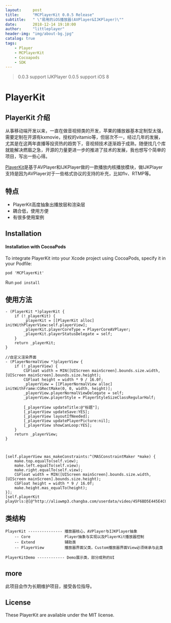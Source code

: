 ```yaml
---
layout:     post
title:      "MCPlayerKit 0.0.5 Release"
subtitle:   " \"易用的iOS播放器(AVPlayer&IJKPlayer)\""
date:       2018-12-14 19:10:00
author:     "littleplayer"
header-img: "img/about-bg.jpg"
catalog: true
tags:
    - Player
    - MCPlayerKit
    - Cocoapods
    - SDK
---
```



> 0.0.3 support IJKPlayer
> 0.0.5 support iOS 8

# PlayerKit

## PlayerKit 介绍

从事移动端开发以来，一直在做音视频类的开发，苹果的播放器基本定制型太强，需要定制在开源有kxmovie，授权的vitamio等，但层次不一，经过几年的发展，尤其是在这两年直播等投资热的趋势下，音视频技术逐渐趋于成熟，随便找几个库就能解决燃眉之急，开源的力量更进一步的推进了技术的发展，我也想写个简单的项目，写出一些心得。


[PlayerKit](https://github.com/poholo/PlayerKit)是基于AVPlayer和IJKPlayer做的一款播放内核播放模块，做IJKPlayer支持是因为AVPlayer对于一些格式协议的支持的补充，比如flv、RTMP等。

## 特点

- PlayerKit高度抽象出播放层和渲染层
- 耦合低，使用方便
- 有很多使用案例

## Installation

#### Installation with CocoaPods

To integrate PlayerKit into your Xcode project using CocoaPods, specify it in your Podfile:

```
pod 'MCPlayerKit'
```

Run `pod install`


## 使用方法


```
- (PlayerKit *)playerKit {
    if (!_playerKit) {
        _playerKit = [[PlayerKit alloc] initWithPlayerView:self.playerView];
        _playerKit.playerCoreType = PlayerCoreAVPlayer;
        _playerKit.playerStatusDelegate = self;
    }
    return _playerKit;
}

//自定义渲染界面
- (PlayerNormalView *)playerView {
    if (!_playerView) {
        CGFloat width = MIN([UIScreen mainScreen].bounds.size.width, [UIScreen mainScreen].bounds.size.height);
        CGFloat height = width * 9 / 16.0f;
        _playerView = [[PlayerNormalView alloc] initWithFrame:CGRectMake(0, 0, width, height)];
        _playerView.playerNormalViewDelegate = self;
        _playerView.playerStyle = PlayerStyleSizeClassRegularHalf;

        [_playerView updateTitle:@"标题"];
        [_playerView updateSave:YES];
        [_playerView layoutIfNeeded];
        [_playerView updatePlayerPicture:nil];
        [_playerView showCanLoop:YES];
    }
    return _playerView;
}



[self.playerView mas_makeConstraints:^(MASConstraintMaker *make) {
    make.top.equalTo(self.view);
    make.left.equalTo(self.view);
    make.right.equalTo(self.view);
    CGFloat width = MIN([UIScreen mainScreen].bounds.size.width, [UIScreen mainScreen].bounds.size.height);
    CGFloat height = width * 9 / 16.0f;
    make.height.mas_equalTo(height);
}];
[self.playerKit playUrls:@[@"http://aliuwmp3.changba.com/userdata/video/45F6BD5E445E4C029C33DC5901307461.mp4"]];
```
## 类结构
```
PlayerKit --------------- 播放器核心，AVPlayer与IJKPlayer抽象
    -- Core               Player抽象与实现以及PlayerKit播放器控制
    -- Extend             辅助类
    -- PlayerView         播放器界面父类，Custom播放器界面View必须继承与此类

PlayerKitDemo ------------ Demo展示类，部分成熟的UI

```


## more

此项目会作为长期维护项目，接受各位指导。

## License

These PlayerKit are available under the MIT license.
